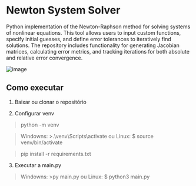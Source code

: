 # Newton System Solver
Python implementation of the Newton-Raphson method for solving systems of nonlinear equations. This tool allows users to input custom functions, specify initial guesses, and define error tolerances to iteratively find solutions. The repository includes functionality for generating Jacobian matrices, calculating error metrics, and tracking iterations for both absolute and relative error convergence.

![image](https://github.com/user-attachments/assets/b61fddb6-6752-460e-a1d5-b8277dfc1a8d)

## Como executar
1. Baixar ou clonar o repositório

2. Configurar venv

> python -m venv

> Windowns: >.\venv\Scripts\activate ou Linux: $ source venv/bin/activate

> pip install -r requirements.txt 

3. Executar a main.py
> Windowns: >py main.py ou Linux: $ python3 main.py